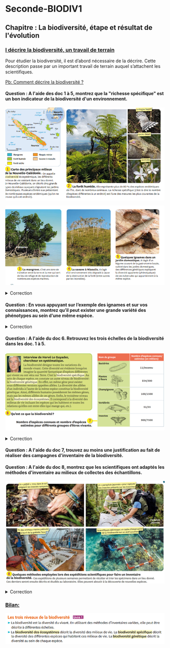# Seconde-BIODIV1
## Chapitre : La biodiversité, étape et résultat de l'évolution

### <u>I décrire la biodiversité, un travail de terrain</u>

Pour étudier la biodiversité, il est d’abord nécessaire de la décrire. Cette description passe par un important travail de terrain auquel s’attachent les scientiﬁques.

<u>Pb: Comment décrire la biodiversité ?</u>

#### Question : A l'aide des doc 1 à 5, montrez que la "richesse spécifique" est un bon indicateur de la biodiversité d'un environnement. 

![](https://github.com/Svt-lim/Seconde-BIODIV1/blob/master/doc1-2.png)

![](https://github.com/Svt-lim/Seconde-BIODIV1/blob/master/doc3-5.png)

<details>
  <summary>Correction</summary>
Pour montrer que c'est un bon indicateur, il suffit de comparer la forêt humide et la savane à Niaoulis
</details>


#### Question : En vous appuyant sur l’exemple des ignames et sur vos connaissances, montrez qu’il peut exister une grande variété des phénotypes au sein d’une même espèce.

<details>
  <summary>Correction</summary>
le phénotype peut être défini comme étant "l'apparence". Le phénotype est le résultat de l'expression des gènes, corrigé par l'environnement. Exemple : Vous vous exposez au soleil, votre phénotype va changer, vous allez bronzer. Mais une femme bronzée n'accouche pas d'un nourrisson bronzé. 
</details>


#### Question : A l'aide du doc 6. Retrouvez les trois échelles de la biodiversité dans les doc. 1 à 5.

![](https://github.com/Svt-lim/Seconde-BIODIV1/blob/master/doc6-7.png)

<details>
  <summary>Correction</summary>
Au sein de la foret humide, la biodiversité spécifique est forte (il y a beaucoup d'especes différente) / Au niveau génétique on constate une diversité au sein des espèces. / Au niveau de la planète (i.e. des écosystème) on constate une grande variété entre par exemple une ville et la foret amazonienne.
</details>


#### Question : A l'aide du doc 7, trouvez au moins une justification au fait de réaliser des campagnes d'inventaire de la biodiversité.

#### Question : A l'aide du doc 8, montrez que les scientifiques ont adaptés les méthodes d'inventaire au milieux de collectes des échantillons.

![](https://github.com/Svt-lim/Seconde-BIODIV1/blob/master/doc8.jpg)

<details>
  <summary>Correction</summary>
Le travail d'inventaire est long et fastidieux. Il faut faire des campagnes fréquentes, car il existe de très nombreuses espèces. Il faut aussi garder à l'esprit que les espèces s'eteignent parfois avant d'être découvertes. // les échantillons marins sont prélevés en vrac à l'aide de filets. Il est donc nécessaire de les trier à postériori. D'ou l'emploi de tubes et de cuvettes à bord de Tara.
</details>

### <u>Bilan:</u>

![](https://github.com/Svt-lim/Seconde-BIODIV1/blob/master/Bilan%201.png)

